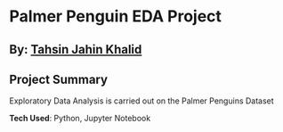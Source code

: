 # Palmer Penguin EDA Project

## By: [Tahsin Jahin Khalid](https://tahsinjahinkhalid.github.io/)

## Project Summary

Exploratory Data Analysis is carried out on the Palmer Penguins Dataset

**Tech Used**: Python, Jupyter Notebook
